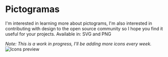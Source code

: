 # Pictogramas
I'm interested in learning more about pictograms, I'm also interested in contributing with design to the open source community so I hope you find it useful for your projects.
Available in: SVG and PNG


*Note: This is a work in progress, I'll be adding more icons every week.*
![Icons preview](https://raw.githubusercontent.com/adrianmg/pictogramas/master/Preview.png)
